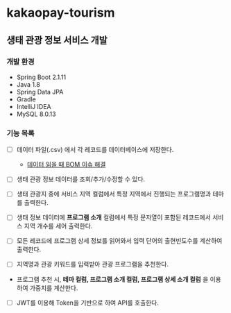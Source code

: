 # **kakaopay-tourism**

## 생태 관광 정보 서비스 개발

### 개발 환경

+ Spring Boot 2.1.11
+ Java 1.8
+ Spring Data JPA
+ Gradle
+ IntelliJ IDEA
+ MySQL 8.0.13



### 기능 목록

- [ ] 데이터 파일(.csv) 에서 각 레코드를 데이터베이스에 저장한다.
  + [데이터 읽을 때 BOM 이슈 해결]()

- [ ] 생태 관광 정보 데이터를 조회/추가/수정할 수 있다.
- [ ] 생태 관광지 중에 서비스 지역 컬럼에서 특정 지역에서 진행되는 프로그램명과 테마를 출력한다.
- [ ] 생태 정보 데이터에 **프로그램 소개** 컬럼에서 특정 문자열이 포함된 레코드에서 서비스 지역 개수를 세어 출력한다.
- [ ] 모든 레코드에 프로그램 상세 정보를 읽어와서 입력 단어의 출현빈도수를 계산하여 출력한다.
- [ ] 지역명과 관광 키워드를 입력받아 관광 프로그램을 추천한다.

+  프로그램 추천 시, **테마 컬럼, 프로그램 소개 컬럼, 프로그램 상세 소개 컬럼** 을 이용하여 가중치를 계산한다.

- [ ] JWT를 이용해 Token을 기반으로 하여 API를 호출한다.